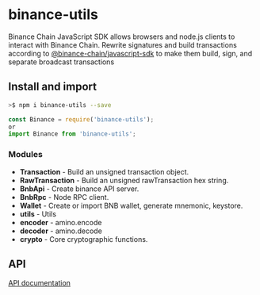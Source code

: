 # binance-utils

 Binance Chain JavaScript SDK allows browsers and node.js clients to interact with Binance Chain.
 Rewrite signatures and build transactions according to [@binance-chain/javascript-sdk](https://github.com/binance-chain/javascript-sdk) to make them build, sign, and separate broadcast transactions

## Install and import

```bash
>$ npm i binance-utils --save
```
```js
const Binance = require('binance-utils');
or
import Binance from 'binance-utils';
```

### Modules

* **Transaction** - Build an unsigned transaction object.
* **RawTransaction** - Build an unsigned rawTransaction hex string.
* **BnbApi** - Create binance API server.
* **BnbRpc** - Node RPC client.
* **Wallet** - Create or import BNB wallet, generate mnemonic, keystore.
* **utils** - Utils
* **encoder** - amino.encode
* **decoder** - amino.decode
* **crypto** - Core cryptographic functions.

## API
[API documentation](https://github.com/drunken005/binance-utils/tree/master/docs/api.md)